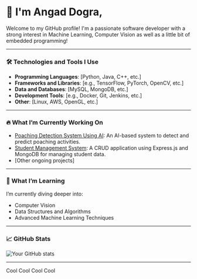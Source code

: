# 👋 I'm Angad Dogra,

Welcome to my GitHub profile! I'm a passionate software developer with a strong interest in Machine Learning, Computer Vision as well as a little bit of embedded programming!

---

### 🛠 Technologies and Tools I Use

- **Programming Languages**: [Python, Java, C++, etc.]
- **Frameworks and Libraries**: [e.g., TensorFlow, PyTorch, OpenCV, etc.]
- **Data and Databases**: [MySQL, MongoDB, etc.]
- **Development Tools**: [e.g., Docker, Git, Jenkins, etc.]
- **Other**: [Linux, AWS, OpenGL, etc.]

---

### 🔥 What I’m Currently Working On

- [Poaching Detection System Using AI](#): An AI-based system to detect and predict poaching activities.
- [Student Management System](#): A CRUD application using Express.js and MongoDB for managing student data.
- [Other ongoing projects]

---

### 🌱 What I’m Learning

I’m currently diving deeper into:

- Computer Vision
- Data Structures and Algorithms
- Advanced Machine Learning Techniques

---

### 📈 GitHub Stats

![Your GitHub stats](https://github-readme-stats.vercel.app/api?username=AngadDogra&show_icons=true&theme=radical)

---

Cool Cool Cool Cool
